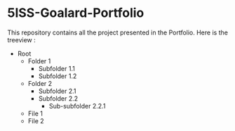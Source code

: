 # 5ISS-Goalard-Portfolio

This repository contains all the project presented in the Portfolio. Here is the treeview :
- Root
  - Folder 1
    - Subfolder 1.1
    - Subfolder 1.2
  - Folder 2
    - Subfolder 2.1
    - Subfolder 2.2
      - Sub-subfolder 2.2.1
  - File 1
  - File 2
